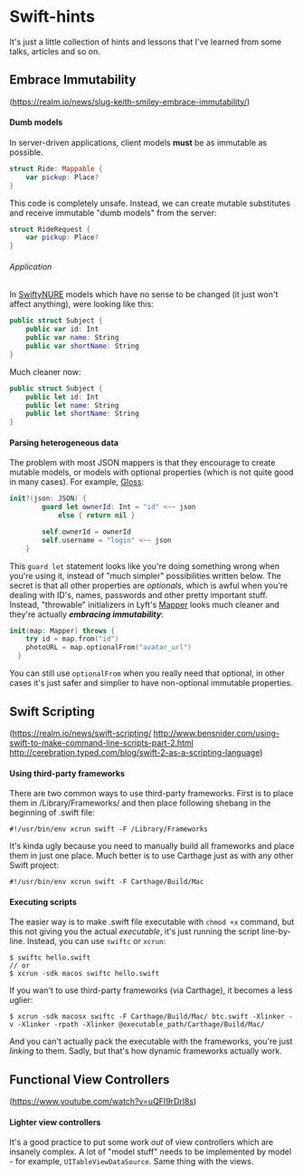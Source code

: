 # Swift-hints
It's just a little collection of hints and lessons that I've learned from some talks, articles and so on.

## Embrace Immutability
(https://realm.io/news/slug-keith-smiley-embrace-immutability/)

#### Dumb models
In server-driven applications, client models **must** be as immutable as possible.
```swift
struct Ride: Mappable {
    var pickup: Place?
}
```
This code is completely unsafe. Instead, we can create mutable substitutes and receive immutable "dumb models" from the server:
```swift
struct RideRequest {
    var pickup: Place?
}
```
###### Application
In [SwiftyNURE](https://github.com/dreymonde/SwiftyNURE) models which have no sense to be changed (it just won't affect anything), were looking like this:
```swift
public struct Subject {
    public var id: Int
    public var name: String
    public var shortName: String
}
```
Much cleaner now:
```swift
public struct Subject {
    public let id: Int
    public let name: String
    public let shortName: String
}
```
#### Parsing heterogeneous data
The problem with most JSON mappers is that they encourage to create mutable models, or models with optional properties (which is not quite good in many cases). For example, [Gloss](https://github.com/hkellaway/Gloss):
```swift
init?(json: JSON) {
        guard let ownerId: Int = "id" <~~ json
            else { return nil }

        self.ownerId = ownerId
        self.username = "login" <~~ json
    }
```
This `guard let` statement looks like you're doing something wrong when you're using it, instead of "much simpler" possibilities written below. The secret is that all other properties are *optionals*, which is awful when you're dealing with ID's, names, passwords and other pretty important stuff. Instead, "throwable" initializers in Lyft's [Mapper](https://github.com/lyft/mapper) looks much cleaner and they're actually ***embracing immutability***:
```swift
init(map: Mapper) throws {
    try id = map.from("id")
    photoURL = map.optionalFrom("avatar_url")
  }
```
You can still use `optionalFrom` when you really need that optional, in other cases it's just safer and simplier to have non-optional immutable properties.

## Swift Scripting
(https://realm.io/news/swift-scripting/ 
http://www.bensnider.com/using-swift-to-make-command-line-scripts-part-2.html
http://cerebration.typed.com/blog/swift-2-as-a-scripting-language)

#### Using third-party frameworks
There are two common ways to use third-party frameworks. First is to place them in /Library/Frameworks/ and then place following shebang in the beginning of .swift file:
```
#!/usr/bin/env xcrun swift -F /Library/Frameworks
```
It's kinda ugly because you need to manually build all frameworks and place them in just one place. Much better is to use Carthage just as with any other Swift project:
```
#!/usr/bin/env xcrun swift -F Carthage/Build/Mac
```

#### Executing scripts
The easier way is to make .swift file executable with `chmod +x` command, but this not giving you the actual *executable*, it's just running the script line-by-line. Instead, you can use `swiftc` or `xcrun`:
```
$ swiftc hello.swift
// or
$ xcrun -sdk macos swiftc hello.swift
```
If you wan't to use third-party frameworks (via Carthage), it becomes a less uglier:
```
$ xcrun -sdk macosx swiftc -F Carthage/Build/Mac/ btc.swift -Xlinker -v -Xlinker -rpath -Xlinker @executable_path/Carthage/Build/Mac/
```
And you can't actually pack the executable with the frameworks, you're just *linking* to them. Sadly, but that's how dynamic frameworks actually work.

## Functional View Controllers
(https://www.youtube.com/watch?v=uQFI9rDrl8s)

#### Lighter view controllers
It's a good practice to put some work *out* of view controllers which are insanely complex. A lot of "model stuff" needs to be implemented by model - for example, `UITableViewDataSource`. Same thing with the views.
